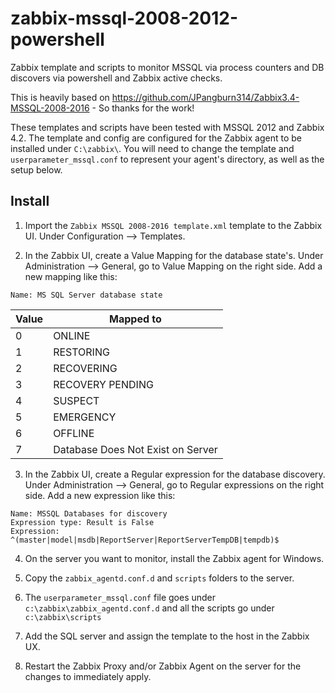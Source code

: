 # zabbix-mssql-2008-2012-powershell
Zabbix template and scripts to monitor MSSQL via process counters and DB discovers via powershell and Zabbix active checks.

This is heavily based on https://github.com/JPangburn314/Zabbix3.4-MSSQL-2008-2016 - So thanks for the work!

These templates and scripts have been tested with MSSQL 2012 and Zabbix 4.2. The template and config are configured for the Zabbix agent to be installed under `C:\zabbix\`. You will need to change the template and `userparameter_mssql.conf` to represent your agent's directory, as well as the setup below.

## Install

1. Import the `Zabbix MSSQL 2008-2016 template.xml` template to the Zabbix UI. Under Configuration --> Templates.

2. In the Zabbix UI, create a Value Mapping for the database state's. Under Administration --> General, go to Value Mapping on the right side. Add a new mapping like this:

```
Name: MS SQL Server database state
```

| Value |	Mapped to |
| ----- | --------- |
| 0	| ONLINE |
1	| RESTORING
2	| RECOVERING
3	| RECOVERY PENDING
4	| SUSPECT
5	| EMERGENCY
6	| OFFLINE
7	| Database Does Not Exist on Server

3. In the Zabbix UI, create a Regular expression for the database discovery. Under Administration --> General, go to Regular expressions on the right side. Add a new expression like this:

```
Name: MSSQL Databases for discovery
Expression type: Result is False
Expression: ^(master|model|msdb|ReportServer|ReportServerTempDB|tempdb)$
```

4. On the server you want to monitor, install the Zabbix agent for Windows.

5. Copy the `zabbix_agentd.conf.d` and `scripts` folders to the server.

6. The `userparameter_mssql.conf` file goes under `c:\zabbix\zabbix_agentd.conf.d` and all the scripts go under `c:\zabbix\scripts`

7. Add the SQL server and assign the template to the host in the Zabbix UX.

8. Restart the Zabbix Proxy and/or Zabbix Agent on the server for the changes to immediately apply.
